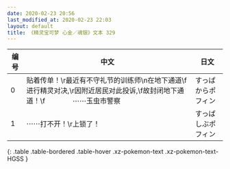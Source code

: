 ```yaml
---
date: 2020-02-23 20:56
last_modified_at: 2020-02-23 22:03
layout: default
title: 《精灵宝可梦 心金／魂银》文本 329
---
```

| 编号 | 中文 | 日文 |
| ---- | ---- | ---- |
| 0 | 贴着传单！\r最近有不守礼节的训练师\n在地下通道\f进行精灵对决,\r因附近居民对此投诉,\f故封闭地下通道！\f　　　　⋯⋯玉虫市警察 | すっぱからポフィン |
| 1 | ⋯⋯打不开！\r上锁了！ | すっぱしぶポフィン |
{: .table .table-bordered .table-hover .xz-pokemon-text .xz-pokemon-text-HGSS }